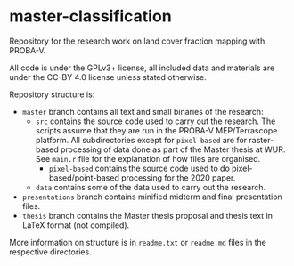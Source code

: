 # master-classification
Repository for the research work on land cover fraction mapping with PROBA-V.

All code is under the GPLv3+ license, all included data and materials are under the CC-BY 4.0 license unless stated otherwise.

Repository structure is:

- `master` branch contains all text and small binaries of the research:
  - `src` contains the source code used to carry out the research. The scripts assume that they are run in the PROBA-V MEP/Terrascope platform. All subdirectories except for `pixel-based` are for raster-based processing of data done as part of the Master thesis at WUR. See `main.r` file for the explanation of how files are organised.
    - `pixel-based` contains the source code used to do pixel-based/point-based processing for the 2020 paper.
  - `data` contains some of the data used to carry out the research.
- `presentations` branch contains minified midterm and final presentation files.
- `thesis` branch contains the Master thesis proposal and thesis text in LaTeX format (not compiled).

More information on structure is in `readme.txt` or `readme.md` files in the respective directories.
